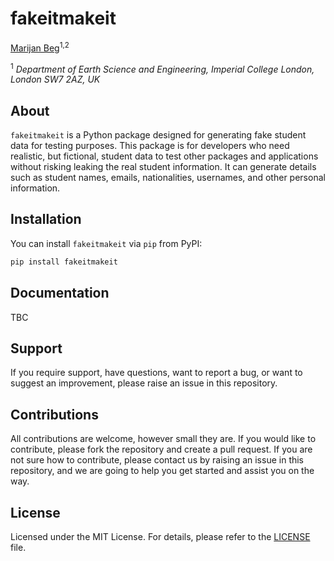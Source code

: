 # fakeitmakeit
[Marijan Beg](https://github.com/marijanbeg)<sup>1,2</sup>

<sup>1</sup> *Department of Earth Science and Engineering, Imperial College London, London SW7 2AZ, UK*  

## About

`fakeitmakeit` is a Python package designed for generating fake student data for testing purposes. This package is for developers who need realistic, but fictional, student data to test other packages and applications without risking leaking the real student information. It can generate details such as student names, emails, nationalities, usernames, and other personal information.

## Installation

You can install `fakeitmakeit` via `pip` from PyPI:

```bash
pip install fakeitmakeit
```

## Documentation

TBC

## Support

If you require support, have questions, want to report a bug, or want to suggest an improvement, please raise an issue in this repository.

## Contributions

All contributions are welcome, however small they are. If you would like to contribute, please fork the repository and create a pull request. If you are not sure how to contribute, please contact us by raising an issue in this repository, and we are going to help you get started and assist you on the way.

## License

Licensed under the MIT License. For details, please refer to the [LICENSE](LICENSE) file.
